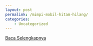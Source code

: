 ```yaml
---
layout: post
permalink: /mimpi-mobil-hitam-hilang/
categories:
    - Uncategorized
---
```


[Baca Selengkapnya](/02)